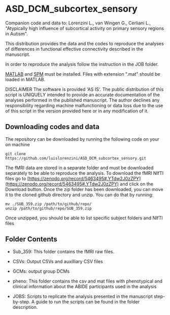 # ASD_DCM_subcortex_sensory

Companion code and data to: Lorenzini L., van Wingen G., Cerliani L., "Atypically high influence of subcortical activity on primary sensory regions in Autism".

This distribution provides the data and the codes to reproduce the analyses of differences in functional effective connectivity described in the manuscript. 

In order to reproduce the analysis follow the instruction in the JOB folder. 

[MATLAB](https://mathworks.com) and [SPM](https://www.fil.ion.ucl.ac.uk/spm/software/spm12/) must be installed. 
Files with extension ".mat" should be loaded in MATLAB. 

DISCLAIMER The software is provided 'AS IS'. The public distribution of this script is UNIQUELY intended to provide an accurate documentation of the analyses performed in the published manuscript. The author declines any responsibility regarding machine malfunctioning or data loss due to the use of this script in the version provided here or in any modification of it.

## Downloading codes and data

The repository can be downloaded by running the following code on your on machine

```
git clone https://github.com/luislorenzini/ASD_DCM_subcortex_sensory.git
```

The fMRI data are stored in a separate folder and must be downloaded separately to be able to reproduce the analysis. 
To download the fMRI NIfTI files go to [https://zenodo.org/record/5463495#.YTdw2J0zZPY](https://zenodo.org/record/5463495#.YTdw2J0zZPY) and click on the Download button. 
Once the zip folder has been downloaded, you can move it to the cloned github directory and unzip. You can do that by running: 
```
mv ./SUB_359.zip /path/to/github/repo/
unzip /path/to/github/repo/SUB_359.zip 

```

Once unzipped, you should be able to list specific subject folders and NIfTI files





## Folder Contents

- Sub_359: This folder contains the fMRI raw files.

- CSVs: Output CSVs and auxilliary CSV files

- GCMs: output group DCMs 

- pheno: This folder contains the csv and mat files with phenotypical and clinical information about the ABIDE participants used in the analysis 

- JOBS: Scripts to replicate the analysis presented in the manuscript step-by-step. A guide to run the scripts can be found in the folder description.

